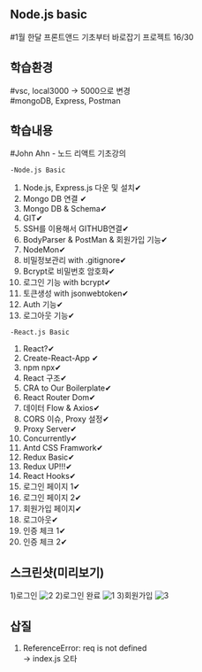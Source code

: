 ## Node.js basic 
#1월 한달 프론트앤드 기초부터 바로잡기 프로젝트 16/30

## 학습환경
#vsc, local3000 -> 5000으로 변경<br>
#mongoDB, Express, Postman

## 학습내용
#John Ahn - 노드 리액트 기초강의 <br>

`-Node.js Basic`
1. Node.js, Express.js 다운 및 설치✔ 
2. Mongo DB 연결 ✔
3. Mongo DB & Schema✔<br>
4. GIT✔
5. SSH를 이용해서 GITHUB연결✔
6. BodyParser & PostMan & 회원가입 기능✔
7. NodeMon✔
8. 비밀정보관리 with .gitignore✔
9. Bcrypt로 비밀번호 암호화✔
10. 로그인 기능 with bcrypt✔
11. 토큰생성 with jsonwebtoken✔
12. Auth 기능✔
13. 로그아웃 기능✔

`-React.js Basic`
1. React?✔ 
2. Create-React-App ✔
3. npm npx✔<br>
4. React 구조✔
5. CRA to Our Boilerplate✔
6. React Router Dom✔
7. 데이터 Flow & Axios✔
8. CORS 이슈, Proxy 설정✔
9. Proxy Server✔
10. Concurrently✔
11. Antd CSS Framwork✔
12. Redux Basic✔
13. Redux UP!!!✔
14. React Hooks✔
15. 로그인 페이지 1✔
16. 로그인 페이지 2✔
17. 회원가입 페이지✔
18. 로그아웃✔
19. 인증 체크 1✔
20. 인증 체크 2✔

## 스크린샷(미리보기)
1)로그인
![2](https://user-images.githubusercontent.com/48710889/104853364-b63c0600-5943-11eb-8e46-7758b796fe77.PNG)
2)로그인 완료
![1](https://user-images.githubusercontent.com/48710889/104853363-b5a36f80-5943-11eb-8927-351dd32ce56d.PNG)
3)회원가입 
![3](https://user-images.githubusercontent.com/48710889/104853365-b6d49c80-5943-11eb-8b5e-2ea1faa0cd53.PNG)

## 삽질
1. ReferenceError: req is not defined<br>
-> index.js 오타
